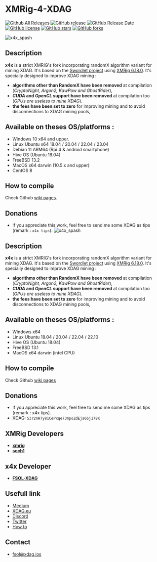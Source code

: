 # XMRig-4-XDAG

[![Github All Releases](https://img.shields.io/github/downloads/FSOL-XDAG/xmrig-4-xdag/total.svg)]()
[![GitHub release](https://img.shields.io/github/release/FSOL-XDAG/xmrig-4-xdag/all.svg)](https://github.com/FSOL-XDAG/xmrig-4-xdag/releases)
[![GitHub Release Date](https://img.shields.io/github/release-date/FSOL-XDAG/xmrig-4-xdag.svg)](https://github.com/FSOL-XDAG/xmrig-4-xdag/releases)
[![GitHub license](https://img.shields.io/github/license/FSOL-XDAG/xmrig-4-xdag.svg)](https://github.com/FSOL-XDAG/xmrig-4-xdag/blob/master/LICENSE)
[![GitHub stars](https://img.shields.io/github/stars/FSOL-XDAG/xmrig-4-xdag.svg)](https://github.com/FSOL-XDAG/xmrig-4-xdag/stargazers)
[![GitHub forks](https://img.shields.io/github/forks/FSOL-XDAG/xmrig-4-xdag.svg)](https://github.com/FSOL-XDAG/xmrig-4-xdag/network)

![x4x_spash](https://user-images.githubusercontent.com/128682335/227436274-10a8321c-7b75-4f70-a304-e7ab34f74e16.png)

## Description

**x4x** is a strict XMRIG's fork incorporating randomX algorithm variant for mining XDAG. It's based on the [Swordlet project](https://github.com/swordlet/xmrig/tree/xdag) using [XMRig 6.18.0](https://github.com/xmrig/xmrig/releases/tag/v6.18.0). It's specially designed to improve XDAG mining :

* **algorithms other than RandomX have been removed** at compilation (_CryptoNight, Argon2, KawPow and GhostRider_),
* **_CUDA_ and _OpenCL_ support have been removed** at compilation too (_GPUs are useless to mine XDAG_).
* **the fees have been set to zero** for improving mining and to avoid disconnections to XDAG mining pools, 

## Available on theses OS/platforms :
* Windows 10 x64 and upper.
* Linux Ubuntu x64 18.04 / 20.04 / 22.04 / 23.04
* Debian 11 ARM64 (Rpi 4 & android smartphone)
* Hive OS (Ubuntu 18.04)
* FreeBSD 13.2
* MacOS x64 darwin (10.5.x and upper)
* CentOS 8

## How to compile
Check Github [wiki pages](https://github.com/FSOL-XDAG/xmrig-4-xdag/wiki#how-to-build).

## Donations
* If you appreciate this work, feel free to send me some XDAG as tips (remark : `x4x tips`).
![x4x_spash](https://user-images.githubusercontent.com/128682335/227436274-10a8321c-7b75-4f70-a304-e7ab34f74e16.png)

## Description

**x4x** is a strict XMRIG's fork incorporating randomX algorithm variant for mining XDAG. It's based on the [Swordlet project](https://github.com/swordlet/xmrig/tree/xdag) using [XMRig 6.18.0](https://github.com/xmrig/xmrig/releases/tag/v6.18.0). It's specially designed to improve XDAG mining :

* **algorithms other than RandomX have been removed** at compilation (_CryptoNight, Argon2, KawPow and GhostRider_),
* **_CUDA_ and _OpenCL_ support have been removed** at compilation too (_GPUs are useless to mine XDAG_).
* **the fees have been set to zero** for improving mining and to avoid disconnections to XDAG mining pools, 

## Available on theses OS/platforms :
* Windows x64
* Linux Ubuntu 18.04 / 20.04 / 22.04 / 22.10
* Hive OS (Ubuntu 18.04)
* FreeBSD 13.1
* MacOS x64 darwin (intel CPU)

## How to compile
Check Github [wiki pages](https://github.com/FSOL-XDAG/xmrig-4-xdag/wiki)

## Donations
* If you appreciate this work, feel free to send me some XDAG as tips (remark : x4x tips).
* XDAG: `53r2nH7y81CePxqe73mpoZdEjs66j178K`

## XMRig Developers
* **[xmrig](https://github.com/xmrig)**
* **[sech1](https://github.com/SChernykh)**

## x4x Developer
* **[FSOL-XDAG](https://github.com/FSOL-XDAG)**

## Usefull link
* [Medium](https://medium.com/@fsol)
* [XDAG.eu](https://www.xdag.eu)
* [Discord](https://discord.gg/fHE4sJ7NKt)
* [Twitter](https://twitter.com/Chrix_Switch)
* [How to](https://1to.fr)

## Contact
* fsol@xdag.ios
